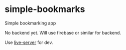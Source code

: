 # simple-bookmarks
Simple bookmarking app

No backend yet. Will use firebase or similar for backend.

Use [live-server](https://github.com/tapio/live-server) for dev.
